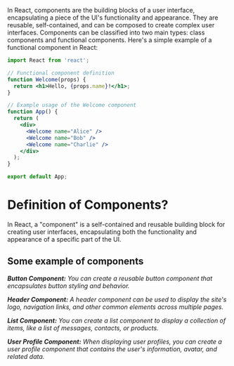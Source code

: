 In React, components are the building blocks of a user interface, encapsulating a piece of the UI's functionality and appearance. They are reusable, self-contained, and can be composed to create complex user interfaces. Components can be classified into two main types: class components and functional components. Here's a simple example of a functional component in React:

```jsx
import React from 'react';

// Functional component definition
function Welcome(props) {
  return <h1>Hello, {props.name}!</h1>;
}

// Example usage of the Welcome component
function App() {
  return (
    <div>
      <Welcome name="Alice" />
      <Welcome name="Bob" />
      <Welcome name="Charlie" />
    </div>
  );
}

export default App;
```

# Definition of Components?
In React, a "component" is a self-contained and reusable building block for creating user interfaces, encapsulating both the functionality and appearance of a specific part of the UI.

## Some example of components 

***Button Component:** You can create a reusable button component that encapsulates button styling and behavior.*

***Header Component:** A header component can be used to display the site's logo, navigation links, and other common elements across multiple pages.*

***List Component:** You can create a list component to display a collection of items, like a list of messages, contacts, or products.*

***User Profile Component:** When displaying user profiles, you can create a user profile component that contains the user's information, avatar, and related data.*




